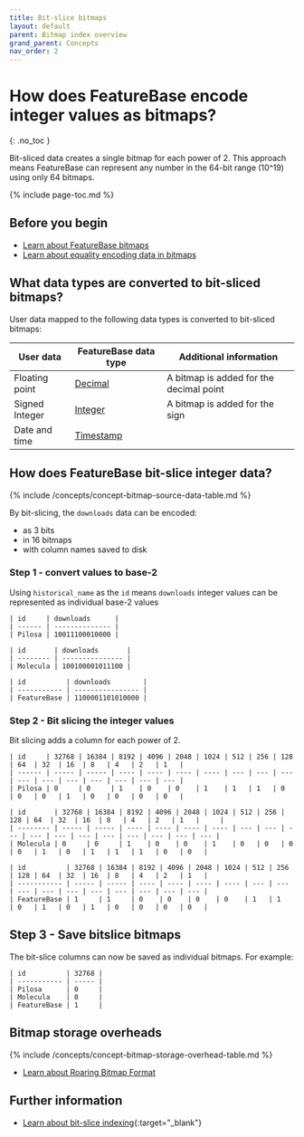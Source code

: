 ```yaml
---
title: Bit-slice bitmaps
layout: default
parent: Bitmap index overview
grand_parent: Concepts
nav_order: 2
---
```


# How does FeatureBase encode integer values as bitmaps?
{: .no_toc }

Bit-sliced data creates a single bitmap for each power of 2. This approach means FeatureBase can represent any number in the 64-bit range (10^19) using only 64 bitmaps.

{% include page-toc.md %}

## Before you begin

* [Learn about FeatureBase bitmaps](/docs/concepts/concept-bitmaps)
* [Learn about equality encoding data in bitmaps](/docs/concepts/concept-bitmaps-equality-encoded)

## What data types are converted to bit-sliced bitmaps?

User data mapped to the following data types is converted to bit-sliced bitmaps:

| User data      | FeatureBase data type                                       | Additional information                  |
| -------------- | ----------------------------------------------------------- | --------------------------------------- |
| Floating point | [Decimal](https://docs.featurebase.com/docs/sql-guidedata-types/data-type-decimal)     | A bitmap is added for the decimal point |
| Signed Integer | [Integer](https://docs.featurebase.com/docs/sql-guidedata-types/data-type-int)         | A bitmap is added for the sign          |
| Date and time  | [Timestamp](https://docs.featurebase.com/docs/sql-guidedata-types/data-type-timestamp) |                                         |

## How does FeatureBase bit-slice integer data?

{% include /concepts/concept-bitmap-source-data-table.md %}

By bit-slicing, the `downloads` data can be encoded:
* as 3 bits
* in 16 bitmaps
* with column names saved to disk

### Step 1 - convert values to base-2

Using `historical_name` as the `id` means `downloads` integer values can be represented as individual base-2 values

```
| id     | downloads      |
| ------ | -------------- |
| Pilosa | 10011100010000 |
```

```
| id       | downloads       |
| -------- | --------------- |
| Molecula | 100100001011100 |
```

```
| id          | downloads        |
| ----------- | ---------------- |
| FeatureBase | 1100001101010000 |
```

### Step 2 - Bit slicing the integer values

Bit slicing adds a column for each power of 2.

```
| id     | 32768 | 16384 | 8192 | 4096 | 2048 | 1024 | 512 | 256 | 128 | 64  | 32  | 16  | 8   | 4   | 2   | 1   |
| ------ | ----- | ----- | ---- | ---- | ---- | ---- | --- | --- | --- | --- | --- | --- | --- | --- | --- | --- |
| Pilosa | 0     | 0     | 1    | 0    | 0    | 1    | 1   | 1   | 0   | 0   | 0   | 1   | 0   | 0   | 0   | 0   |
```

```
| id       | 32768 | 16384 | 8192 | 4096 | 2048 | 1024 | 512 | 256 | 128 | 64  | 32  | 16  | 8   | 4   | 2   | 1   |     |
| -------- | ----- | ----- | ---- | ---- | ---- | ---- | --- | --- | --- | --- | --- | --- | --- | --- | --- | --- | --- |
| Molecula | 0     | 0     | 1    | 0    | 0    | 1    | 0   | 0   | 0   | 0   | 1   | 0   | 1   | 1   | 1   | 0   | 0   |
```

```
| id          | 32768 | 16384 | 8192 | 4096 | 2048 | 1024 | 512 | 256 | 128 | 64  | 32  | 16  | 8   | 4   | 2   | 1   |
| ----------- | ----- | ----- | ---- | ---- | ---- | ---- | --- | --- | --- | --- | --- | --- | --- | --- | --- | --- |
| FeatureBase | 1     | 1     | 0    | 0    | 0    | 0    | 1   | 1   | 0   | 1   | 0   | 1   | 0   | 0   | 0   | 0   |
```

## Step 3 - Save bitslice bitmaps

The bit-slice columns can now be saved as individual bitmaps. For example:

```
| id          | 32768 |
| ----------- | ----- |
| Pilosa      | 0     |
| Molecula    | 0     |
| FeatureBase | 1     |
```

## Bitmap storage overheads

{% include /concepts/concept-bitmap-storage-overhead-table.md %}

* [Learn about Roaring Bitmap Format](/docs/concepts/concept-roaring-bitmap-format)

## Further information

* [Learn about bit-slice indexing](https://pages.cs.wisc.edu/~nil/764/DADS/36_improved-query-performance-with.pdf){:target="_blank"}
